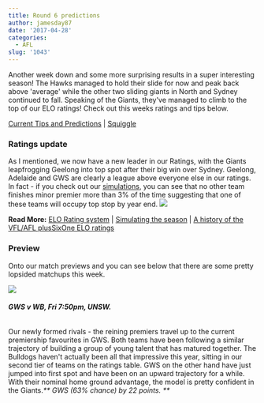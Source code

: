 ```yaml
---
title: Round 6 predictions
author: jamesday87
date: '2017-04-28'
categories:
  - AFL
slug: '1043'
---
```


Another week down and some more surprising results in a super interesting season! The Hawks managed to hold their slide for now and peak back above 'average' while the other two sliding giants in North and Sydney continued to fall. Speaking of the Giants, they've managed to climb to the top of our ELO ratings! Check out this weeks ratings and tips below.

<!-- more -->

[Current Tips and Predictions](http://plussixoneblog.com/current-afl-mens-ratings-predictions/) | [Squiggle](http://squiggle.com.au)

### Ratings update

As I mentioned, we now have a new leader in our Ratings, with the Giants leapfrogging Geelong into top spot after their big win over Sydney. Geelong, Adelaide and GWS are clearly a league above everyone else in our ratings. In fact - if you check out our [simulations](http://plussixoneblog.com/current-afl-mens-ratings-predictions/), you can see that no other team finishes minor premier more than 3% of the time suggesting that one of these teams will occupy top stop by year end.
![](http://plussixoneblog.com/wp-content/uploads/2017/04/ratings_plot-1-4.png)

**Read More:** [ELO Rating system](http://plussixoneblog.com/elo-rating-system/) | [Simulating the season](http://plussixoneblog.com/2016/05/12/simulating-the-season/) | [A history of the VFL/AFL plusSixOne ELO ratings](http://plussixoneblog.com/elo-history/)

### Preview

Onto our match previews and you can see below that there are some pretty lopsided matchups this week.

![](http://plussixoneblog.com/wp-content/uploads/2017/03/afl_m_pred-9-1024x181.png)

###### **GWS v WB, Fri 7:50pm, UNSW.**

Our newly formed rivals - the reining premiers travel up to the current premiership favourites in GWS. Both teams have been following a similar trajectory of building a group of young talent that has matured together. The Bulldogs haven't actually been all that impressive this year, sitting in our second tier of teams on the ratings table. GWS on the other hand have just jumped into first spot and have been on an upward trajectory for a while. With their nominal home ground advantage, the model is pretty confident in the Giants._** GWS (63% chance) by 22 points. **_

######
